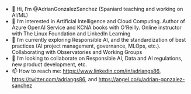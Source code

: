 - 👋 Hi, I’m @AdrianGonzalezSanchez (Spaniard teaching and working on AI/ML)
- 👀 I’m interested in Artificial Intelligence and Cloud Computing. Author of Azure OpenAI Service and KCNA books with O'Reilly. Online instructor with The Linux Foundation and LinkedIn Learning
- 🌱 I’m currently exploring Responsible AI, and the standardization of best practices (AI project management, governance, MLOps, etc.). Collaborating with Observatories and Working Groups
- 💞️ I’m looking to collaborate on Responsible AI, Data and AI regulations, new product development, etc.
- 📫 How to reach me: https://www.linkedin.com/in/adriangs86, https://twitter.com/adriangs86, and https://angel.co/u/adrian-gonzalez-sanchez

